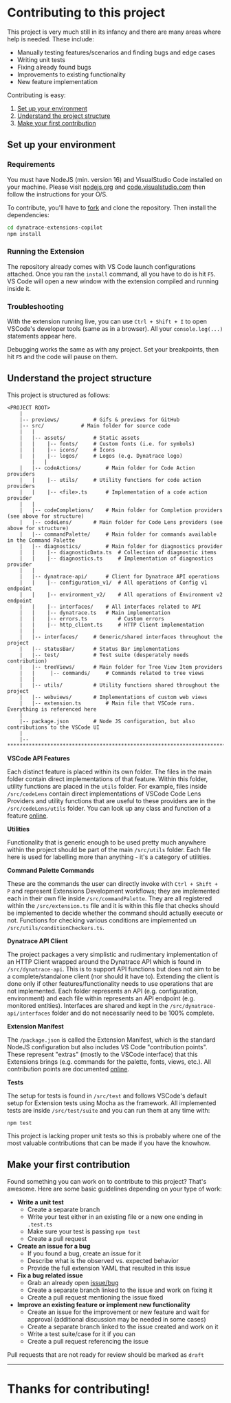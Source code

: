 # Contributing to this project

This project is very much still in its infancy and there are many areas where help is needed. 
These include:
- Manually testing features/scenarios and finding bugs and edge cases
- Writing unit tests
- Fixing already found bugs
- Improvements to existing functionality
- New feature implementation

Contributing is easy:
1. [Set up your environment](#environment-setup)
2. [Understand the project structure](#understanding-project-structure)
3. [Make your first contribution](#make-your-first-contribution)

## Set up your environment

### Requirements

You must have NodeJS (min. version 16) and VisualStudio Code installed on your machine. Please visit [nodejs.org](https://nodejs.org/en/) and [code.visualstudio.com](https://code.visualstudio.com/) then follow the instructions for your O/S.

To contribute, you'll have to [fork](https://github.com/dynatrace-extensions/dynatrace-extensions-copilot) and clone the repository.
Then install the dependencies:
```bash
cd dynatrace-extensions-copilot
npm install
```

### Running the Extension

The repository already comes with VS Code launch configurations attached. Once you ran the `install` command, all you have to do is hit `F5`. VS Code will open a new window with the extension compiled and running inside it.

### Troubleshooting

With the extension running live, you can use `Ctrl + Shift + I` to open VSCode's developer tools (same as in a browser). All your `console.log(...)` statements appear here.

Debugging works the same as with any project. Set your breakpoints, then hit `F5` and the code will pause on them.

## Understand the project structure

This project is structured as follows:

```
<PROJECT ROOT>
	|
	|-- previews/			# Gifs & previews for GitHub
	|-- src/			# Main folder for source code
	|   |
	|   |-- assets/			# Static assets
	|   |    |-- fonts/		# Custom fonts (i.e. for symbols)
	|   |    |-- icons/		# Icons
	|   |    |-- logos/		# Logos (e.g. Dynatrace logo)
    	|   |
	|   |-- codeActions/		# Main folder for Code Action providers
	|   |    |-- utils/		# Utility functions for code action providers
	|   |    |-- <file>.ts 		# Implementation of a code action provider
	|   |
	|   |-- codeCompletions/	# Main folder for Completion providers (see above for structure)
	|   |-- codeLens/		# Main folder for Code Lens providers (see above for structure)
	|   |-- commandPalette/		# Main folder for commands available in the Command Palette
	|   |-- diagnostics/		# Main folder for diagnostics provider
	|   |    |-- diagnosticData.ts  # Collection of diagnostic items
	|   |    |-- diagnostics.ts     # Implementation of diagnostics provider
	|   |
	|   |-- dynatrace-api/		# Client for Dynatrace API operations
	|   |    |-- configuration_v1/	# All operations of Config v1 endpoint
	|   |    |-- environment_v2/	# All operations of Environment v2 endpoint
	|   |    |-- interfaces/	# All interfaces related to API
	|   |    |-- dynatrace.ts 	# Main implementation
	|   |    |-- errors.ts          # Custom errors
	|   |    |-- http_client.ts 	# HTTP Client implementation
	|   |
	|   |-- interfaces/		# Generic/shared interfaces throughout the project
	|   |-- statusBar/		# Status Bar implementations
	|   |-- test/			# Test suite (desperately needs contribution)
	|   |-- treeViews/		# Main folder for Tree View Item providers
	|   |	  |-- commands/		# Commands related to tree views
	|   |
	|   |-- utils/			# Utility functions shared throughout the project
	|   |-- webviews/		# Implementations of custom web views
	|   |-- extension.ts 		# Main file that VSCode runs. Everything is referenced here
	|
	|-- package.json		# Node JS configuration, but also contributions to the VSCode UI
	|
	|-- ***************************************************************************************************
```

**VSCode API Features**

Each distinct feature is placed within its own folder. The files in the main folder contain direct implementations of that feature. Within this folder, utility functions are placed in the `utils` folder.
For example, files inside `/src/codeLens` contain direct implementations of VSCode Code Lens Providers and utility functions that are useful to these providers are in the `/src/codeLens/utils` folder.
You can look up any class and function of a feature [online](https://code.visualstudio.com/api/references/vscode-api).

**Utilities**

Functionality that is generic enough to be used pretty much anywhere within the project should be part of the main `/src/utils` folder. Each file here is used for labelling more than anything - it's a category of utilities.

**Command Palette Commands**

These are the commands the user can directly invoke with `Ctrl + Shift + P` and represent Extensions Development workflows; they are implemented each in their own file inside `/src/commandPalette`. They are all registered within the `/src/extension.ts` file and it is within this file that checks should be implemented to decide whether the command should actually execute or not. Functions for checking various conditions are implemented un `/src/utils/conditionCheckers.ts`.

**Dynatrace API Client**

The project packages a very simplistic and rudimentary implementation of an HTTP Client wrapped around the Dynatrace API which is found in `/src/dynatrace-api`. This is to support API functions but does not aim to be a complete/standalone client (nor should it have to).
Extending the client is done only if other features/functionality needs to use operations that are not implemented. Each folder represents an API (e.g. configuration, environment) and each file within represents an API endpoint (e.g. monitored entities). Interfaces are shared and kept in the `/src/dynatrace-api/interfaces` folder and do not necessarily need to be 100% complete.

**Extension Manifest**

The `/package.json` is called the Extension Manifest, which is the standard NodeJS configuration but also includes VS Code "contribution points". These represent "extras" (mostly to the VSCode interface) that this Extensions brings (e.g. commands for the palette, fonts, views, etc.).
All contribution points are documented [online](https://code.visualstudio.com/api/references/contribution-points).

**Tests**

The setup for tests is found in `/src/test` and follows VSCode's default setup for Extension tests using Mocha as the framework. All implemented tests are inside `/src/test/suite` and you can run them at any time with:
```
npm test
```
This project is lacking proper unit tests so this is probably where one of the most valuable contributions that can be made if you have the knowhow.

## Make your first contribution

Found something you can work on to contribute to this project? That's awesome.
Here are some basic guidelines depending on your type of work:
- **Write a unit test**
  - Create a separate branch
  - Write your test either in an existing file or a new one ending in `.test.ts`
  - Make sure your test is passing `npm test`
  - Create a pull request
- **Create an issue for a bug**
  - If you found a bug, create an issue for it
  - Describe what is the observed vs. expected behavior
  - Provide the full extension YAML that resulted in this issue
- **Fix a bug related issue**
  - Grab an already open [issue/bug](https://github.com/dynatrace-extensions/dynatrace-extensions-copilot/issues)
  - Create a separate branch linked to the issue and work on fixing it
  - Create a pull request mentioning the issue fixed
- **Improve an existing feature or implement new functionality**
  - Create an issue for the improvement or new feature and wait for approval (additional discussion may be needed in some cases)
  - Create a separate branch linked to the issue created and work on it
  - Write a test suite/case for it if you can
  - Create a pull request referencing the issue

Pull requests that are not ready for review should be marked as `draft`

---

# Thanks for contributing!
